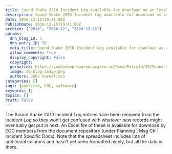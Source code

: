```yaml
---
title: Sound Shake 2010 Incident Log available for download as an Excel or XML file
description: Sound Shake 2010 Incident Log available for download as an Excel or XML file
date: 2010-12-15T19:41:00Z
PublishDate: 2010-12-15T19:41:00Z
archive: ["2010", "2010-12", "2010-12-15"]
params:
  dnn_blog_ID: 1
  dnn_entry_ID: 36
  meta_title: Sound Shake 2010 Incident Log available for download as an Excel or XML file
  allow_comments: True
  display_copyright: False
  copyright:
  permalink: https://vashonbeprepared.org/en-us/Home/EntryId/36/Sound-Shake-2010-Incident-Log-available-for-download-as-an-Excel-or-XML-file
  image: 36_blog-image.png
  authors: John Cornelison
categories: []
tags: [exercise, EOC, software]
keywords: []
topics: []
draft: False
---
```


<p>The Sound Shake 2010 Incident Log entries have been removed from the Incident Log so they won’t get confused with whatever new records might eventually get put in next. An Excel file of these is available for download by EOC&#160;members from the document repository (under Planning | Msg Ctr | Incident Specific Docs). Note that the spreadsheet includes&#160;lots of additional columns and hasn't yet been&#160;formatted nicely, but all&#160;the&#160;data is there.</p>
